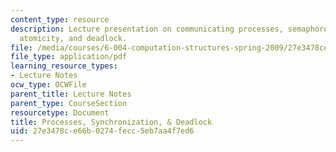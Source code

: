 ```yaml
---
content_type: resource
description: Lecture presentation on communicating processes, semaphores, synchronization,
  atomicity, and deadlock.
file: /media/courses/6-004-computation-structures-spring-2009/27e3478ce66b0274fecc5eb7aa4f7ed6_MIT6_004s09_lec21.pdf
file_type: application/pdf
learning_resource_types:
- Lecture Notes
ocw_type: OCWFile
parent_title: Lecture Notes
parent_type: CourseSection
resourcetype: Document
title: Processes, Synchronization, & Deadlock
uid: 27e3478c-e66b-0274-fecc-5eb7aa4f7ed6
---
```

